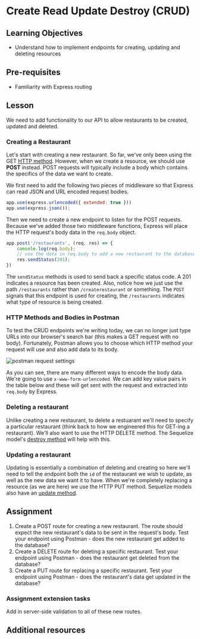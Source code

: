 # Create Read Update Destroy (CRUD)

## Learning Objectives
- Understand how to implement endpoints for creating, updating and deleting resources

## Pre-requisites

- Familiarity with Express routing

## Lesson
We need to add functionality to our API to allow restaurants to be created, updated and deleted.

### Creating a Restaurant

Let's start with creating a new restaurant. So far, we've only been using the GET [HTTP method](https://developer.mozilla.org/en-US/docs/Web/HTTP/Methods). However, when we create a resource, we should use **POST** instead. POST requests will typically include a body which contains the specifics of the data we want to create.

We first need to add the following two pieces of middleware so that Express can read JSON and URL encoded request bodies.

```javascript
app.use(express.urlencoded({ extended: true }))
app.use(express.json());
```

Then we need to create a new endpoint to listen for the POST requests. Because we've added those two middleware functions, Express will place the HTTP request's body data in the `req.body` object.

```javascript
app.post('/restaurants', (req, res) => {    
    console.log(req.body);
    // use the data in req.body to add a new restaurant to the database
    res.sendStatus(201);
})
```

The `sendStatus` methods is used to send back a specific status code. A 201 indicates a resource has been created. Also, notice how we just use the path `/restaurants` rather than `/createrestaurant` or something. The `POST` signals that this endpoint is used for creating, the `/restaurants` indicates what type of resource is being created.

### HTTP Methods and Bodies in Postman

To test the CRUD endpoints we're writing today, we can no longer just type URLs into our browser's search bar (this makes a GET request with no body). Fortunately, Postman allows you to choose which HTTP method your request will use and also add data to its body.

![postman request settings](https://user-images.githubusercontent.com/44523714/118126899-dd39ae80-b3f0-11eb-8a85-a7471d9caf2e.png)

As you can see, there are many different ways to encode the body data. We're going to use `x-www-form-urlencoded`. We can add key value pairs in the table below and these will get sent with the request and extracted into `req.body` by Express.

### Deleting a restaurant

Unlike creating a new restaurant, to delete a restuarant we'll need to specify a particular restaurant (think back to how we engineered this for GET-ing a restaurant). We'll also want to use the HTTP DELETE method. The Sequelize model's [destroy method](https://sequelize.org/master/class/lib/model.js~Model.html#instance-method-destroy) will help with this.

### Updating a restaurant

Updating is essentially a combination of deleting and creating so here we'll need to tell the endpoint both the `id` of the restaurant we wish to update, as well as the new data we want it to have. When we're completely replacing a resource (as we are here) we use the HTTP PUT method. Sequelize models also have an [update method](https://sequelize.org/master/class/lib/model.js~Model.html#instance-method-update).

## Assignment
1. Create a POST route for creating a new restaurant. The route should expect the new restaurant's data to be sent in the request's body. Test your endpoint using Postman - does the new restaurant get added to the database?
2. Create a DELETE route for deleting a specific restaurant. Test your endpoint using Postman - does the restaurant get deleted from the database?
3. Create a PUT route for replacing a specific restaurant. Test your endpoint using Postman - does the restaurant's data get updated in the database?

### Assignment extension tasks
Add in server-side validation to all of these new routes.

## Additional resources